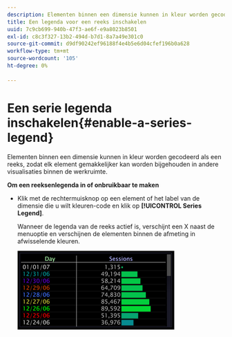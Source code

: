 ```yaml
---
description: Elementen binnen een dimensie kunnen in kleur worden gecodeerd als een reeks, zodat elk element gemakkelijker kan worden bijgehouden in andere visualisaties binnen de werkruimte.
title: Een legenda voor een reeks inschakelen
uuid: 7c9cb699-940b-47f3-ae6f-e9a8023b8501
exl-id: c8c3f327-13b2-494d-b7d1-8a7a49e301c0
source-git-commit: d9df90242ef96188f4e4b5e6d04cfef196b0a628
workflow-type: tm+mt
source-wordcount: '105'
ht-degree: 0%

---
```


# Een serie legenda inschakelen{#enable-a-series-legend}

Elementen binnen een dimensie kunnen in kleur worden gecodeerd als een reeks, zodat elk element gemakkelijker kan worden bijgehouden in andere visualisaties binnen de werkruimte.

**Om een reeksenlegenda in of onbruikbaar te maken**

* Klik met de rechtermuisknop op een element of het label van de dimensie die u wilt kleuren-code en klik op **[!UICONTROL Series Legend]**.

   Wanneer de legenda van de reeks actief is, verschijnt een X naast de menuoptie en verschijnen de elementen binnen de afmeting in afwisselende kleuren.

   ![](assets/vis_Graph_SeriesLegend.png)
